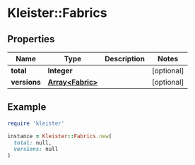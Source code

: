 # Kleister::Fabrics

## Properties

| Name | Type | Description | Notes |
| ---- | ---- | ----------- | ----- |
| **total** | **Integer** |  | [optional] |
| **versions** | [**Array&lt;Fabric&gt;**](Fabric.md) |  | [optional] |

## Example

```ruby
require 'kleister'

instance = Kleister::Fabrics.new(
  total: null,
  versions: null
)
```

